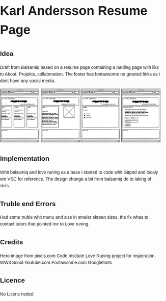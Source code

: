 <dDOCKTYPE md>
<html>
<head>
        <meta charset="UTF-8">
        <title>Karl Andersson Resume Page</title>

<style>
    	body {
			font-family: sans-serif;
			line-height: 1.5;
			margin: 0;
			padding: 0;
		}
		h1 {
			font-size: 2.5rem;
			margin-bottom: 0;
    
		h2 {
			font-size: 1.5rem;
            
		}
		p {
			margin-top: 0;
        }

</style>       
</head>
<body>


<h1>Karl Andersson Resume Page</h1>


<h2>Idea</h2>
<p>Draft from Balsamiq based on a resume page containing a landing page with liks to About, Projekts, collaboration. The footer has fontawsome no grouted links as i dont have any social media.</p> 

<img src="assets/images/Portfolio-1.png">

<h2>Implementation</h2>
Whit balsamiq and love runing as a base i started to code whit Gitpod and localy om VSC for reference.
The design change a bit from balsamiq do to laking of skils. 

<h2>Truble end Errors</h2>
Had some truble whit menu and size in smaler skrean sizes,
the fix whas to contact tutors that pointed me to Love runing. 


<h2>Credits</h2>
Hero image from pixels.com
Code Institute Love Runing project for insperation. 
WW3 Scool 
Youtube.com
Fontawsome.com 
Googlefonts 


<h2>Licence</h2>
No Licens neded 

</body>
</html>